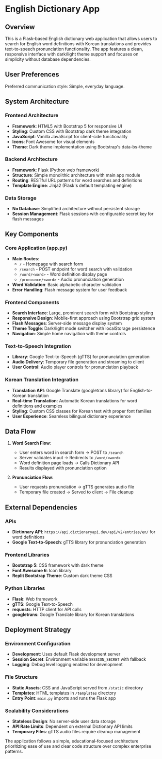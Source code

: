# English Dictionary App

## Overview

This is a Flask-based English dictionary web application that allows users to search for English word definitions with Korean translations and provides text-to-speech pronunciation functionality. The app features a clean, responsive interface with dark/light theme support and focuses on simplicity without database dependencies.

## User Preferences

Preferred communication style: Simple, everyday language.

## System Architecture

### Frontend Architecture
- **Framework**: HTML5 with Bootstrap 5 for responsive UI
- **Styling**: Custom CSS with Bootstrap dark theme integration
- **JavaScript**: Vanilla JavaScript for client-side functionality
- **Icons**: Font Awesome for visual elements
- **Theme**: Dark theme implementation using Bootstrap's data-bs-theme

### Backend Architecture
- **Framework**: Flask (Python web framework)
- **Structure**: Simple monolithic architecture with main app module
- **Routing**: RESTful URL patterns for word searches and definitions
- **Template Engine**: Jinja2 (Flask's default templating engine)

### Data Storage
- **No Database**: Simplified architecture without persistent storage
- **Session Management**: Flask sessions with configurable secret key for flash messages

## Key Components

### Core Application (app.py)
- **Main Routes**:
  - `/` - Homepage with search form
  - `/search` - POST endpoint for word search with validation
  - `/word/<word>` - Word definition display page
  - `/pronounce/<word>` - Audio pronunciation generation
- **Word Validation**: Basic alphabetic character validation
- **Error Handling**: Flash message system for user feedback

### Frontend Components
- **Search Interface**: Large, prominent search form with Bootstrap styling
- **Responsive Design**: Mobile-first approach using Bootstrap grid system
- **Flash Messages**: Server-side message display system
- **Theme Toggle**: Dark/light mode switcher with localStorage persistence
- **Navigation**: Simple home navigation with theme controls

### Text-to-Speech Integration
- **Library**: Google Text-to-Speech (gTTS) for pronunciation generation
- **Audio Delivery**: Temporary file generation and streaming to client
- **User Control**: Audio player controls for pronunciation playback

### Korean Translation Integration
- **Translation API**: Google Translate (googletrans library) for English-to-Korean translation
- **Real-time Translation**: Automatic Korean translations for word definitions and examples
- **Styling**: Custom CSS classes for Korean text with proper font families
- **User Experience**: Seamless bilingual dictionary experience

## Data Flow

1. **Word Search Flow**:
   - User enters word in search form → POST to `/search`
   - Server validates input → Redirects to `/word/<word>`
   - Word definition page loads → Calls Dictionary API
   - Results displayed with pronunciation option

2. **Pronunciation Flow**:
   - User requests pronunciation → gTTS generates audio file
   - Temporary file created → Served to client → File cleanup



## External Dependencies

### APIs
- **Dictionary API**: `https://api.dictionaryapi.dev/api/v2/entries/en/` for word definitions
- **Google Text-to-Speech**: gTTS library for pronunciation generation

### Frontend Libraries
- **Bootstrap 5**: CSS framework with dark theme
- **Font Awesome 6**: Icon library
- **Replit Bootstrap Theme**: Custom dark theme CSS

### Python Libraries
- **Flask**: Web framework
- **gTTS**: Google Text-to-Speech
- **requests**: HTTP client for API calls
- **googletrans**: Google Translate library for Korean translations

## Deployment Strategy

### Environment Configuration
- **Development**: Uses default Flask development server
- **Session Secret**: Environment variable `SESSION_SECRET` with fallback
- **Logging**: Debug level logging enabled for development

### File Structure
- **Static Assets**: CSS and JavaScript served from `/static` directory
- **Templates**: HTML templates in `/templates` directory
- **Entry Point**: `main.py` imports and runs the Flask app

### Scalability Considerations
- **Stateless Design**: No server-side user data storage
- **API Rate Limits**: Dependent on external Dictionary API limits
- **Temporary Files**: gTTS audio files require cleanup management

The application follows a simple, educational-focused architecture prioritizing ease of use and clear code structure over complex enterprise patterns.